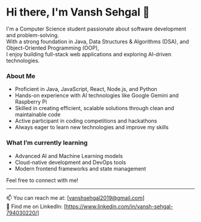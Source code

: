 # Hi there, I'm Vansh Sehgal 👋

I'm a Computer Science student passionate about software development and problem-solving.  
With a strong foundation in Java, Data Structures & Algorithms (DSA), and Object-Oriented Programming (OOP),  
I enjoy building full-stack web applications and exploring AI-driven technologies.

### About Me
- Proficient in Java, JavaScript, React, Node.js, and Python  
- Hands-on experience with AI technologies like Google Gemini and Raspberry Pi  
- Skilled in creating efficient, scalable solutions through clean and maintainable code  
- Active participant in coding competitions and hackathons  
- Always eager to learn new technologies and improve my skills  

### What I’m currently learning
- Advanced AI and Machine Learning models  
- Cloud-native development and DevOps tools  
- Modern frontend frameworks and state management  

Feel free to connect with me!

---

📫 You can reach me at: [vanshsehgal2019@gmail.com]  
🔗 Find me on LinkedIn: [https://www.linkedin.com/in/vansh-sehgal-794030220/]  
